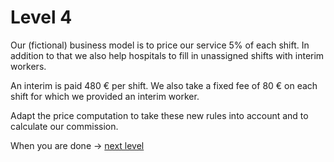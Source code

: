 # Level 4

Our (fictional) business model is to price our service 5% of each shift.
In addition to that we also help hospitals to fill in unassigned shifts with interim workers.

An interim is paid 480 € per shift.
We also take a fixed fee of 80 € on each shift for which we provided an interim worker.

Adapt the price computation to take these new rules into account and to calculate our commission.

When you are done -> [next level](https://github.com/honestica/backend-jobs/tree/master/level5)
